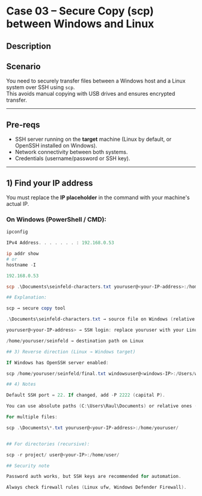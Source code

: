 # Case 03 – Secure Copy (scp) between Windows and Linux

## Description
## Scenario
You need to securely transfer files between a Windows host and a Linux system over SSH using `scp`.  
This avoids manual copying with USB drives and ensures encrypted transfer.

---

## Pre-reqs
- SSH server running on the **target** machine (Linux by default, or OpenSSH installed on Windows).  
- Network connectivity between both systems.  
- Credentials (username/password or SSH key).

---

## 1) Find your IP address
You must replace the **IP placeholder** in the command with your machine's actual IP.

### On Windows (PowerShell / CMD):
```powershell
ipconfig

IPv4 Address. . . . . . . : 192.168.0.53

ip addr show
# or
hostname -I

192.168.0.53

scp .\Documents\seinfeld-characters.txt youruser@<your-IP-address>:/home/youruser/seinfeld

## Explanation:

scp → secure copy tool

.\Documents\seinfeld-characters.txt → source file on Windows (relative path)

youruser@<your-IP-address> → SSH login: replace youruser with your Linux username, <your-IP-address> with the Linux machine IP

/home/youruser/seinfeld → destination path on Linux

## 3) Reverse direction (Linux → Windows target)

If Windows has OpenSSH server enabled:

scp /home/youruser/seinfeld/final.txt windowsuser@<windows-IP>:/Users/windowsuser/Documents/

## 4) Notes

Default SSH port = 22. If changed, add -P 2222 (capital P).

You can use absolute paths (C:\Users\Raul\Documents) or relative ones (.\Documents).

For multiple files:

scp .\Documents\*.txt youruser@<your-IP-address>:/home/youruser/


## For directories (recursive):

scp -r project/ user@<your-IP>:/home/user/

## Security note

Password auth works, but SSH keys are recommended for automation.

Always check firewall rules (Linux ufw, Windows Defender Firewall).
 
